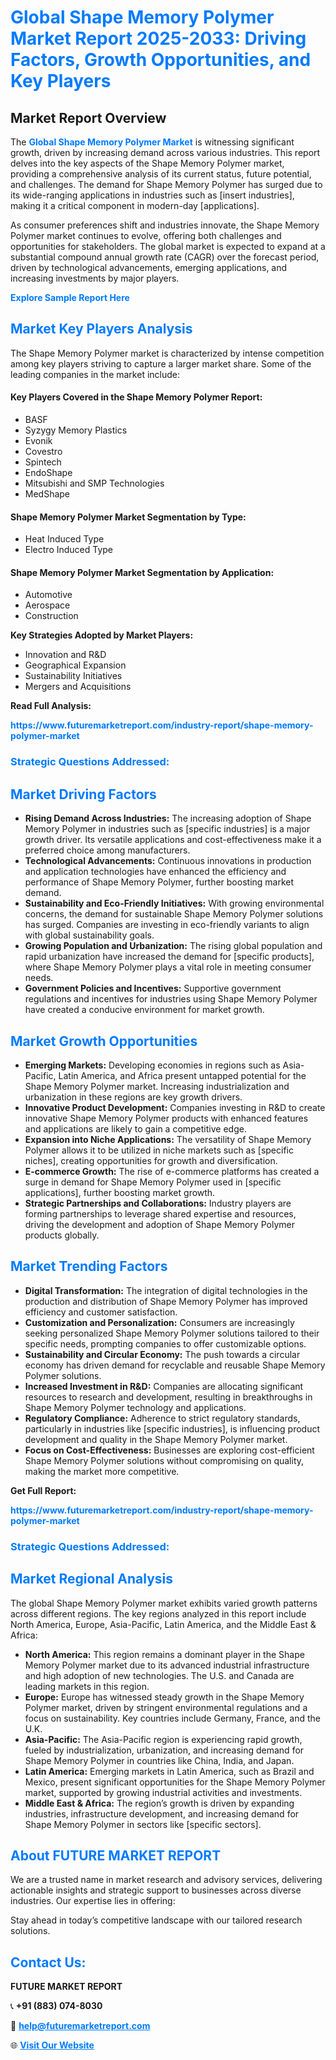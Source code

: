 <h1 style="color: #007BFF;">Global Shape Memory Polymer Market Report 2025-2033: Driving Factors, Growth Opportunities, and Key Players</h1>

<section id="overview">
<h2>Market Report Overview</h2>
<p>The <a href="https://www.futuremarketreport.com/industry-report/shape-memory-polymer-market" style="color: #007BFF; text-decoration: none;"><strong>Global Shape Memory Polymer Market</strong></a> is witnessing significant growth, driven by increasing demand across various industries. This report delves into the key aspects of the Shape Memory Polymer market, providing a comprehensive analysis of its current status, future potential, and challenges. The demand for Shape Memory Polymer has surged due to its wide-ranging applications in industries such as [insert industries], making it a critical component in modern-day [applications].</p>
<p>As consumer preferences shift and industries innovate, the Shape Memory Polymer market continues to evolve, offering both challenges and opportunities for stakeholders. The global market is expected to expand at a substantial compound annual growth rate (CAGR) over the forecast period, driven by technological advancements, emerging applications, and increasing investments by major players.</p>
</section>

<section id="overview">
<p><a href="https://www.futuremarketreport.com/request-sample/reportId=87469" style="color: #007BFF; text-decoration: none;"><strong>Explore Sample Report Here</strong></a></p>
</section>

<section id="key-players">
<h2 style="color: #007BFF;">Market Key Players Analysis</h2>
<p>The Shape Memory Polymer market is characterized by intense competition among key players striving to capture a larger market share. Some of the leading companies in the market include:</p>
<h4>Key Players Covered in the Shape Memory Polymer Report:</h4>
<ul><li>BASF</li><li>Syzygy Memory Plastics</li><li>Evonik</li><li>Covestro</li><li>Spintech</li><li>EndoShape</li><li>Mitsubishi and SMP Technologies</li><li>MedShape</li></ul>
<h4>Shape Memory Polymer Market Segmentation by Type:</h4>
<ul><li>Heat Induced Type</li><li>Electro Induced Type</li></ul>

<h4>Shape Memory Polymer Market Segmentation by Application:</h4>
<ul><li>Automotive</li><li>Aerospace</li><li>Construction</li></ul>
<p><strong>Key Strategies Adopted by Market Players:</strong></p>
<ul>
<li>Innovation and R&D</li>
<li>Geographical Expansion</li>
<li>Sustainability Initiatives</li>
<li>Mergers and Acquisitions</li>
</ul>
</section>

<section>
<p><strong>Read Full Analysis: </strong></p><a href="https://www.futuremarketreport.com/industry-report/shape-memory-polymer-market" style="color: #007BFF; text-decoration: none;"><strong>https://www.futuremarketreport.com/industry-report/shape-memory-polymer-market</strong></a>
<h3 style="color: #007BFF;">Strategic Questions Addressed:</h3>
</section>

<section id="driving-factors">
<h2 style="color: #007BFF;">Market Driving Factors</h2>
<ul>
<li><strong>Rising Demand Across Industries:</strong> The increasing adoption of Shape Memory Polymer in industries such as [specific industries] is a major growth driver. Its versatile applications and cost-effectiveness make it a preferred choice among manufacturers.</li>
<li><strong>Technological Advancements:</strong> Continuous innovations in production and application technologies have enhanced the efficiency and performance of Shape Memory Polymer, further boosting market demand.</li>
<li><strong>Sustainability and Eco-Friendly Initiatives:</strong> With growing environmental concerns, the demand for sustainable Shape Memory Polymer solutions has surged. Companies are investing in eco-friendly variants to align with global sustainability goals.</li>
<li><strong>Growing Population and Urbanization:</strong> The rising global population and rapid urbanization have increased the demand for [specific products], where Shape Memory Polymer plays a vital role in meeting consumer needs.</li>
<li><strong>Government Policies and Incentives:</strong> Supportive government regulations and incentives for industries using Shape Memory Polymer have created a conducive environment for market growth.</li>
</ul>
</section>

<section id="growth-opportunities">
<h2 style="color: #007BFF;">Market Growth Opportunities</h2>
<ul>
<li><strong>Emerging Markets:</strong> Developing economies in regions such as Asia-Pacific, Latin America, and Africa present untapped potential for the Shape Memory Polymer market. Increasing industrialization and urbanization in these regions are key growth drivers.</li>
<li><strong>Innovative Product Development:</strong> Companies investing in R&D to create innovative Shape Memory Polymer products with enhanced features and applications are likely to gain a competitive edge.</li>
<li><strong>Expansion into Niche Applications:</strong> The versatility of Shape Memory Polymer allows it to be utilized in niche markets such as [specific niches], creating opportunities for growth and diversification.</li>
<li><strong>E-commerce Growth:</strong> The rise of e-commerce platforms has created a surge in demand for Shape Memory Polymer used in [specific applications], further boosting market growth.</li>
<li><strong>Strategic Partnerships and Collaborations:</strong> Industry players are forming partnerships to leverage shared expertise and resources, driving the development and adoption of Shape Memory Polymer products globally.</li>
</ul>
</section>

<section id="trending-factors">
<h2 style="color: #007BFF;">Market Trending Factors</h2>
<ul>
<li><strong>Digital Transformation:</strong> The integration of digital technologies in the production and distribution of Shape Memory Polymer has improved efficiency and customer satisfaction.</li>
<li><strong>Customization and Personalization:</strong> Consumers are increasingly seeking personalized Shape Memory Polymer solutions tailored to their specific needs, prompting companies to offer customizable options.</li>
<li><strong>Sustainability and Circular Economy:</strong> The push towards a circular economy has driven demand for recyclable and reusable Shape Memory Polymer solutions.</li>
<li><strong>Increased Investment in R&D:</strong> Companies are allocating significant resources to research and development, resulting in breakthroughs in Shape Memory Polymer technology and applications.</li>
<li><strong>Regulatory Compliance:</strong> Adherence to strict regulatory standards, particularly in industries like [specific industries], is influencing product development and quality in the Shape Memory Polymer market.</li>
<li><strong>Focus on Cost-Effectiveness:</strong> Businesses are exploring cost-efficient Shape Memory Polymer solutions without compromising on quality, making the market more competitive.</li>
</ul>
</section>

<section>
<p><strong>Get Full Report: </strong></p><a href="https://www.futuremarketreport.com/industry-report/shape-memory-polymer-market" style="color: #007BFF; text-decoration: none;"><strong>https://www.futuremarketreport.com/industry-report/shape-memory-polymer-market</strong></a>
<h3 style="color: #007BFF;">Strategic Questions Addressed:</h3>
</section>


<section id="regional-analysis">
<h2 style="color: #007BFF;">Market Regional Analysis</h2>
<p>The global Shape Memory Polymer market exhibits varied growth patterns across different regions. The key regions analyzed in this report include North America, Europe, Asia-Pacific, Latin America, and the Middle East & Africa:</p>
<ul>
<li><strong>North America:</strong> This region remains a dominant player in the Shape Memory Polymer market due to its advanced industrial infrastructure and high adoption of new technologies. The U.S. and Canada are leading markets in this region.</li>
<li><strong>Europe:</strong> Europe has witnessed steady growth in the Shape Memory Polymer market, driven by stringent environmental regulations and a focus on sustainability. Key countries include Germany, France, and the U.K.</li>
<li><strong>Asia-Pacific:</strong> The Asia-Pacific region is experiencing rapid growth, fueled by industrialization, urbanization, and increasing demand for Shape Memory Polymer in countries like China, India, and Japan.</li>
<li><strong>Latin America:</strong> Emerging markets in Latin America, such as Brazil and Mexico, present significant opportunities for the Shape Memory Polymer market, supported by growing industrial activities and investments.</li>
<li><strong>Middle East & Africa:</strong> The region’s growth is driven by expanding industries, infrastructure development, and increasing demand for Shape Memory Polymer in sectors like [specific sectors].</li>
</ul>
</section>

<footer>
<h2 style="color: #007BFF;">About FUTURE MARKET REPORT</h2>
<p>We are a trusted name in market research and advisory services, delivering actionable insights and strategic support to businesses across diverse industries. Our expertise lies in offering:</p>

<p>Stay ahead in today’s competitive landscape with our tailored research solutions.</p>

<h2 style="color: #007BFF;">Contact Us:</h2>
<p><strong>FUTURE MARKET REPORT</strong></p>
<p>📞 <strong>+91 (883) 074-8030</strong></p>
<p>📧 <strong><a href="mailto:help@futuremarketreport.com" style="color: #007BFF;">help@futuremarketreport.com</a></strong></p>
<p>🌐 <strong><a href="https://www.futuremarketreport.com/" style="color: #007BFF;">Visit Our Website</a></strong></p>
</footer>